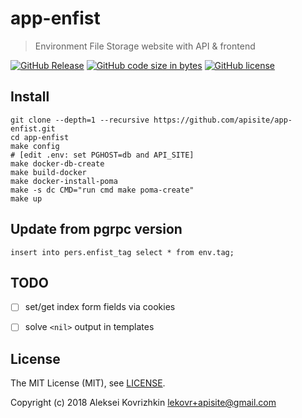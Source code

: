 # app-enfist
> Environment File Storage website with API &amp; frontend

[![GitHub Release][gr1]][gr2]
 [![GitHub code size in bytes][sz]]()
 [![GitHub license][gl1]][gl2]

[gr1]: https://img.shields.io/github/release/apisite/app-enfist.svg
[gr2]: https://github.com/apisite/app-enfist/releases
[sz]: https://img.shields.io/github/languages/code-size/apisite/app-enfist.svg
[gl1]: https://img.shields.io/github/license/apisite/app-enfist.svg
[gl2]: LICENSE

## Install

```
git clone --depth=1 --recursive https://github.com/apisite/app-enfist.git
cd app-enfist
make config
# [edit .env: set PGHOST=db and API_SITE]
make docker-db-create
make build-docker
make docker-install-poma
make -s dc CMD="run cmd make poma-create"
make up
```

## Update from pgrpc version

```
insert into pers.enfist_tag select * from env.tag;
```

## TODO

* [ ] set/get index form fields via cookies
* [ ] solve `<nil>` output in templates


## License

The MIT License (MIT), see [LICENSE](LICENSE).

Copyright (c) 2018 Aleksei Kovrizhkin <lekovr+apisite@gmail.com>

